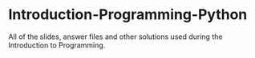 Introduction-Programming-Python
===============================

All of the slides, answer files and other solutions used during the Introduction to Programming.
